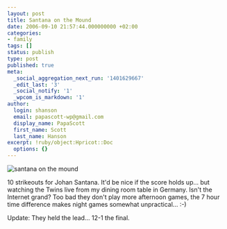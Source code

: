 ```yaml
---
layout: post
title: Santana on the Mound
date: 2006-09-10 21:57:44.000000000 +02:00
categories:
- family
tags: []
status: publish
type: post
published: true
meta:
  _social_aggregation_next_run: '1401629667'
  _edit_last: '3'
  _social_notify: '1'
  _wpcom_is_markdown: '1'
author:
  login: shanson
  email: papascott-wp@gmail.com
  display_name: PapaScott
  first_name: Scott
  last_name: Hanson
excerpt: !ruby/object:Hpricot::Doc
  options: {}
---
```

<p><img src="https://www.papascott.de/wordpress/wp-content/uploads/2006/09/santana_on_the_mound.jpg" alt="santana on the mound" /></p>
<p>10 strikeouts for Johan Santana. It'd be nice if the score holds up... but watching the Twins live from my dining room table in Germany. Isn't the Internet grand? Too bad they don't play more afternoon games, the 7 hour time difference makes night games somewhat unpractical... :-)</p>
<p>Update: They held the lead... 12-1 the final.</p>
